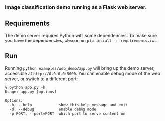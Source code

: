 ### Image classification demo running as a Flask web server.

## Requirements

The demo server requires Python with some dependencies. To make sure you have
the dependencies, please run `pip install -r requirements.txt`.

## Run

Running `python examples/web_demo/app.py` will bring up the demo server,
accessible at `http://0.0.0.0:5000`. You can enable debug mode of the web
server, or switch to a different port:

    % python app.py -h
    Usage: app.py [options]

    Options:
      -h, --help            show this help message and exit
      -d, --debug           enable debug mode
      -p PORT, --port=PORT  which port to serve content on
